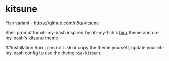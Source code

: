 # kitsune
Fish variant - https://github.com/n5q/kitsune

Shell prompt for oh-my-bash inspired by oh-my-fish's [bira](https://github.com/oh-my-fish/theme-bira) theme and oh-my-bash's [kitsune](https://github.com/ohmybash/oh-my-bash/tree/master/themes/kitsune) theme

##Installation
Run `./install.sh` or copy the theme yourself, update your oh-my-bash config to use the theme `n5q-kitsune`
